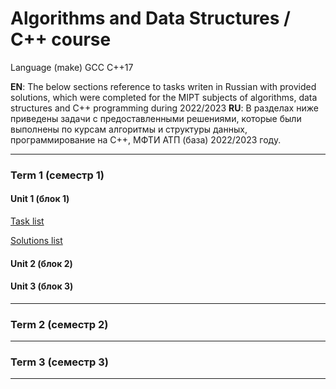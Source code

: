 # **Algorithms and Data Structures / C++ course**

Language
(make) GCC C++17

**EN**: The below sections reference to tasks writen in Russian with provided solutions, which were completed for the MIPT subjects of algorithms, data structures and C++ programming during 2022/2023
**RU**: В разделах ниже приведены задачи с предоставленными решениями, которые были выполнены по курсам алгоритмы и структуры данных, программирование на C++, МФТИ АТП (база) 2022/2023 году.



---
### Term 1 (семестр 1)

#### Unit 1 (блок 1)

[Task list](term-1/unit-1/tasks.md#задачи)

[Solutions list](term-1/unit-1/solutions)

#### Unit 2 (блок 2)

#### Unit 3 (блок 3)

---
### Term 2 (семестр 2)

---
### Term 3 (семестр 3)


---

